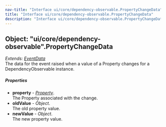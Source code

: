 ```yaml
---
nav-title: "Interface ui/core/dependency-observable.PropertyChangeData"
title: "Interface ui/core/dependency-observable.PropertyChangeData"
description: "Interface ui/core/dependency-observable.PropertyChangeData"
---
```

## Object: "ui/core/dependency-observable".PropertyChangeData  
_Extends:_ [_EventData_](../../../data/observable/EventData.md)  
The data for the event raised when a value of a Property changes for a DependencyObservable instance.

##### Properties
 - **property** - [_Property_](../../../ui/core/dependency-observable/Property.md).    
  The Property associated with the change.
 - **oldValue** - _Object_.    
  The old property value.
 - **newValue** - _Object_.    
  The new property value.